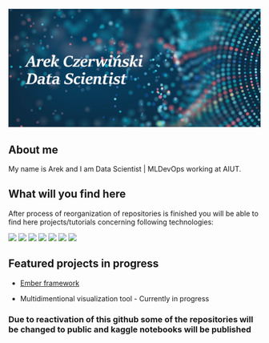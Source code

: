 [![Header](banner.png "Header")](google.com)

## About me 

My name is Arek and I am Data Scientist | MLDevOps working at AIUT. 

## What will you find here

After process of reorganization of repositories is finished you will be able to find here projects/tutorials concerning following technologies:

![](https://img.shields.io/badge/OS-Linux-informational?style=flat&logo=linux&logoColor=white&color=ff944d)
![](https://img.shields.io/badge/Code-Python-informational?style=flat&logo=python&logoColor=white&color=ff944d)
![](https://img.shields.io/badge/Tools-PostgreSQL-informational?style=flat&logo=postgresql&logoColor=white&color=ff944d)
![](https://img.shields.io/badge/Tools-MongoDB-informational?style=flat&logo=mongodb&logoColor=white&color=ff944d)
![](https://img.shields.io/badge/Tools-Docker-informational?style=flat&logo=docker&logoColor=white&color=ff944d)
![](https://img.shields.io/badge/Tools-TensorFlow-informational?style=flat&logo=TensorFlow&logoColor=white&color=ff944d)
![](https://img.shields.io/badge/Tools-PyTorch-informational?style=flat&logo=PyTorch&logoColor=white&color=ff944d)



## Featured projects in progress

* [Ember framework](https://github.com/damiankucharski/Ember)

* Multidimentional visualization tool - Currently in progress



### Due to reactivation of this github some of the repositories will be changed to public and kaggle notebooks will be published
